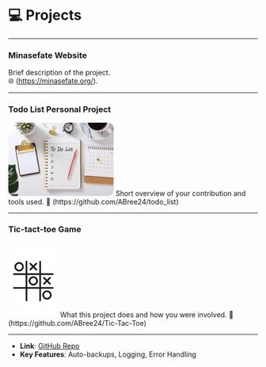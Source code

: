 # 💻 **Projects**

---

### Minasefate Website
Brief description of the project.  
🌐 (https://minasefate.org/).

---

### Todo List Personal Project
<img src="/assets/images/todolst.jpeg" alt="Screenshot of Project 2" style="max-width: 100%; height: auto; border-radius: 12px;" />
Short overview of your contribution and tools used.  
🔗 (https://github.com/ABree24/todo_list)

---

### Tic-tact-toe Game
<img src="/assets/images/20250610_1739_Tic-Tac-Toe%20Icon_simple_compose_01jxd4cr6bf9ea4n5hsadr8zny.png" alt="Animated GIF of Project 3" style="max-width: 20%; height: auto; border-radius: 5px;" />
What this project does and how you were involved.  
🔗 (https://github.com/ABree24/Tic-Tac-Toe)

---
- **Link**: [GitHub Repo](https://github.com/yourusername/linux-hardening-script)
- **Key Features**: Auto-backups, Logging, Error Handling
